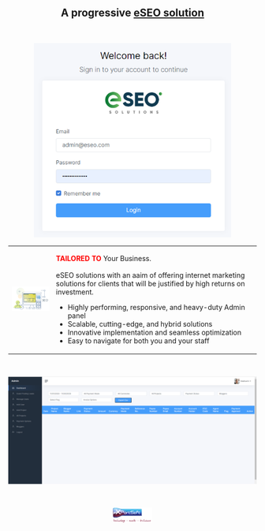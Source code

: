   <h2 align="center">A progressive <a href="https://eseo.eseosolutions.ae/" target="_blank">eSEO solution</a></h2><br/>


<p align="center">
  <a href="https://eseo.eseosolutions.ae/" target="blank"><img src="./login.png" width="400" alt="Template" /></a>
</p>

<div align="center">
  <table>
    <tr>
      <td>
        <img src="./seo.svg" alt="Health" width="200"/>
      </td>
      <td>
        <p><b style="color:red">TAILORED TO</b> 
          Your Business.<br/> <br/>eSEO solutions with an aaim of offering internet marketing solutions for clients that will be justified by high returns on investment.
        <ul>
            <li>Highly performing, responsive, and heavy-duty Admin panel</li>
            <li>Scalable, cutting-edge, and hybrid solutions</li>
            <li>Innovative implementation and seamless optimization</li>
            <li>Easy to navigate for both you and your staff</li>
        </ul>   
        </p>
      </td>
    </tr>
  </table>
    
</div><br/>

<p align="center">
  <a href="https://eseo.eseosolutions.ae/" target="blank"><img src="./admin.png" width="600" alt="Template" /></a>
</p><br/>

<p align="center">
  <a href="https://eseo.eseosolutions.ae/" target="blank"><img src="./xportsoft_logo.png" width="80" alt="logo" /></a>
</p>
